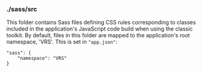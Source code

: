 ### ./sass/src

This folder contains Sass files defining CSS rules corresponding to classes
included in the application's JavaScript code build when using the classic toolkit.
By default, files in this folder are mapped to the application's root namespace, 'VRS'.
This is set in `"app.json"`:

    "sass": {
        "namespace": "VRS"
    }